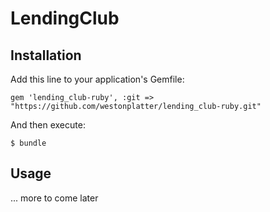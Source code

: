 LendingClub
===========

## Installation

Add this line to your application's Gemfile:

    gem 'lending_club-ruby', :git => "https://github.com/westonplatter/lending_club-ruby.git"

And then execute:

    $ bundle

## Usage

... more to come later
